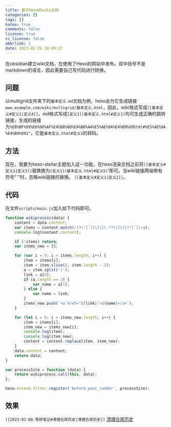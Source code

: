 ```yaml
---
title: 基于Hexo的wiki文档
categories: []
tags: []
katex: true
comments: false
license: true
cc_license: false
abbrlink: 1
date: 2023-02-26 16:09:27
---
```

在obsidian建立wiki文档，在使用了Hexo的网站中发布。双中括号不是markdown的语言，因此需要自己写代码进行转换。
<!-- more -->
## 问题
以multigrid文件夹下的`基本定义.md`文档为例，hexo会为它生成链接`www.example.com/wiki/multigrid/基本定义.html`，因此，wiki格式写成`[[基本定义#定义1|定义4]]`，md格式写成`[定义1](基本定义.html#定义1)`均可生成正确的跳转链接，生成的链接为`%E8%BF%99%E6%98%AF%E4%B8%80%E4%B8%AA%E5%AE%9A%E4%B9%89html#%E5%AE%9A%E4%B9%891"`，它是`基本定义.html#定义1`的转码。
## 方法
现在，我要为hexo-stellar主题加入这一功能，在hexo渲染文档之前将`[[基本定义#定义1|定义5]]`替换换为`[定义1](基本定义.html#定义5)`'即可。当wiki链接两端带有符号"\`"时，忽略wiki链接的替换。
`[[基本定义#定义1|定义2]]`。
## 代码
在文件`scripts/main.js`加入如下代码即可。
```javascript
function wikiprocess(data) {
    content = data.content;
    var items = content.match(/(?<![`])\[\[(.*?)\]\](?![`])/g);
    console.log(content.content);

    if (!items) return;
    var items_new = [];

    for (var i = 0; i < items.length; i++) {
        item = items[i];
        item = item.slice(2, item.length - 2);
        a = item.split('|');
        link = a[0];
        if (a.length == 2) {
            var name = a[1];
        } else {
            var name = link;
        }
        items_new.push(`<a href="${link}">${name}</a>`);
    }

    for (let i = 0; i < items_new.length; i++) {
        item = items[i];
        item_new = items_new[i];
        console.log(item);
        console.log(item_new);
        content = content.replace(item, item_new);
    }
    data.content = content;
    return data;
}

var processSite = function (data) {
    return wikiprocess.call(this, data);
};

hexo.extend.filter.register('before_post_render', processSite);

```
## 效果

`[[2023-02-08-零碎笔记#清理仓库历史|清理仓库历史]]`
[清理仓库历史](2023-02-08-零碎笔记.html#清理仓库历史)
